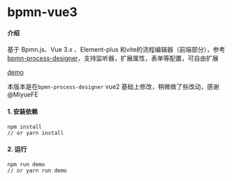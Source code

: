# bpmn-vue3

#### 介绍
基于 Bpmn.js、Vue 3.x 、Element-plus 和vite的流程编辑器（前端部分），参考[bpmn-process-designer](https://gitee.com/MiyueSC/bpmn-process-designer)，支持监听器，扩展属性，表单等配置，可自由扩展

[demo](http://bpmn.majh.top/)

本版本是在`bpmn-process-designer` vue2 基础上修改，稍微做了些改动，感谢 @MiyueFE

#### 1. 安装依赖

```shell
npm install
// or yarn install
```

#### 2. 运行

```shell
npm run demo
// or yarn run demo
```